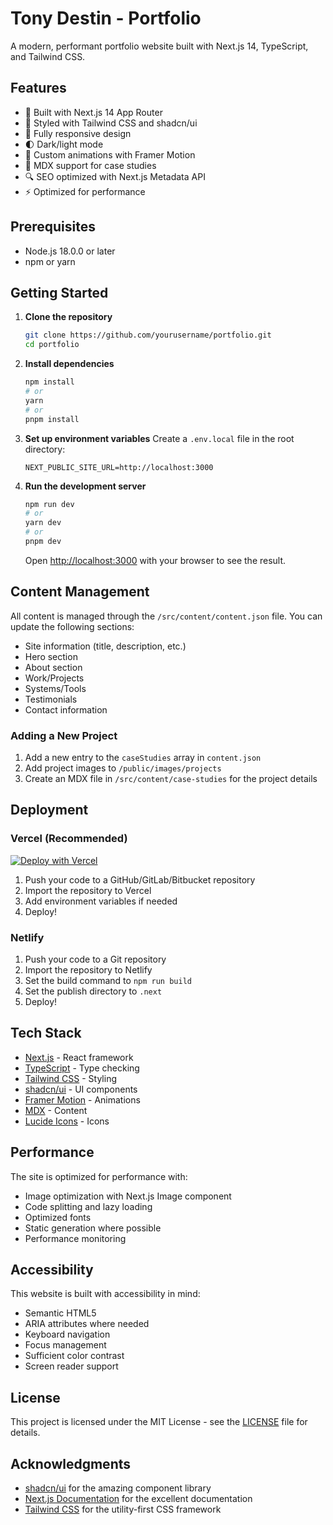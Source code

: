 # Tony Destin - Portfolio

A modern, performant portfolio website built with Next.js 14, TypeScript, and Tailwind CSS.

## Features

- 🚀 Built with Next.js 14 App Router
- 🎨 Styled with Tailwind CSS and shadcn/ui
- 📱 Fully responsive design
- 🌓 Dark/light mode
- 🎨 Custom animations with Framer Motion
- 📝 MDX support for case studies
- 🔍 SEO optimized with Next.js Metadata API
- ⚡ Optimized for performance

## Prerequisites

- Node.js 18.0.0 or later
- npm or yarn

## Getting Started

1. **Clone the repository**
   ```bash
   git clone https://github.com/yourusername/portfolio.git
   cd portfolio
   ```

2. **Install dependencies**
   ```bash
   npm install
   # or
   yarn
   # or
   pnpm install
   ```

3. **Set up environment variables**
   Create a `.env.local` file in the root directory:
   ```
   NEXT_PUBLIC_SITE_URL=http://localhost:3000
   ```

4. **Run the development server**
   ```bash
   npm run dev
   # or
   yarn dev
   # or
   pnpm dev
   ```

   Open [http://localhost:3000](http://localhost:3000) with your browser to see the result.

## Content Management

All content is managed through the `/src/content/content.json` file. You can update the following sections:

- Site information (title, description, etc.)
- Hero section
- About section
- Work/Projects
- Systems/Tools
- Testimonials
- Contact information

### Adding a New Project

1. Add a new entry to the `caseStudies` array in `content.json`
2. Add project images to `/public/images/projects`
3. Create an MDX file in `/src/content/case-studies` for the project details

## Deployment

### Vercel (Recommended)

[![Deploy with Vercel](https://vercel.com/button)](https://vercel.com/new/clone?repository-url=https%3A%2F%2Fgithub.com%2Fyourusername%2Fportfolio&project-name=portfolio&repository-name=portfolio)

1. Push your code to a GitHub/GitLab/Bitbucket repository
2. Import the repository to Vercel
3. Add environment variables if needed
4. Deploy!

### Netlify

1. Push your code to a Git repository
2. Import the repository to Netlify
3. Set the build command to `npm run build`
4. Set the publish directory to `.next`
5. Deploy!

## Tech Stack

- [Next.js](https://nextjs.org/) - React framework
- [TypeScript](https://www.typescriptlang.org/) - Type checking
- [Tailwind CSS](https://tailwindcss.com/) - Styling
- [shadcn/ui](https://ui.shadcn.com/) - UI components
- [Framer Motion](https://www.framer.com/motion/) - Animations
- [MDX](https://mdxjs.com/) - Content
- [Lucide Icons](https://lucide.dev/) - Icons

## Performance

The site is optimized for performance with:

- Image optimization with Next.js Image component
- Code splitting and lazy loading
- Optimized fonts
- Static generation where possible
- Performance monitoring

## Accessibility

This website is built with accessibility in mind:

- Semantic HTML5
- ARIA attributes where needed
- Keyboard navigation
- Focus management
- Sufficient color contrast
- Screen reader support

## License

This project is licensed under the MIT License - see the [LICENSE](LICENSE) file for details.

## Acknowledgments

- [shadcn/ui](https://ui.shadcn.com/) for the amazing component library
- [Next.js Documentation](https://nextjs.org/docs) for the excellent documentation
- [Tailwind CSS](https://tailwindcss.com/) for the utility-first CSS framework
